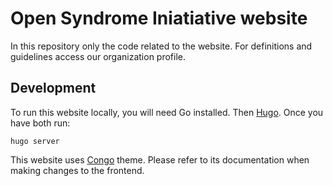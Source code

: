 # Open Syndrome Iniatiative website

In this repository only the code related to the website.
For definitions and guidelines access our organization profile.

## Development

To run this website locally, you will need Go installed.
Then [Hugo](https://gohugo.io/). Once you have both run:

```
hugo server
```

This website uses [Congo](https://jpanther.github.io/congo/docs/getting-started/)
theme. Please refer to its documentation when making changes to the frontend.
